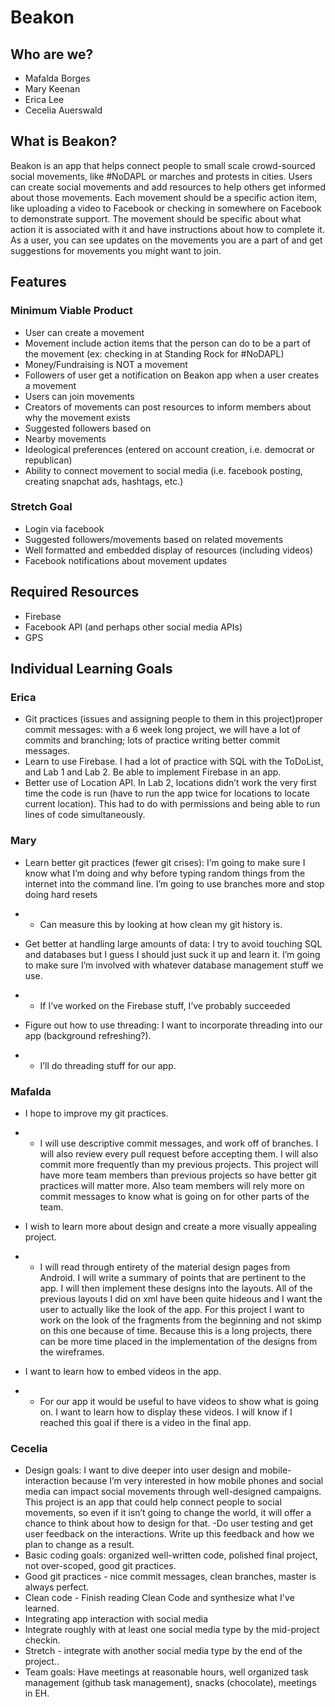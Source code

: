 # Beakon
## Who are we?
 - Mafalda Borges
 - Mary Keenan
 - Erica Lee
 - Cecelia Auerswald
 
## What is Beakon?
Beakon is an app that helps connect people to small scale crowd-sourced social movements, like #NoDAPL or marches and protests in cities. Users can create social movements and add resources to help others get informed about those movements. Each movement should be a specific action item, like uploading a video to Facebook or checking in somewhere on Facebook to demonstrate support. The movement should be specific about what action it is associated with it and have instructions about how to complete it. As a user, you can see updates on the movements you are a part of and get suggestions for movements you might want to join.

## Features
### Minimum Viable Product
- User can create a movement
 - Movement include action items that the person can do to be a part of the movement (ex: checking in at Standing Rock for #NoDAPL)
 - Money/Fundraising is NOT a movement
- Followers of user get a notification on Beakon app when a user creates a movement
- Users can join movements
- Creators of movements can post resources to inform members about why the movement exists
- Suggested followers based on
 - Nearby movements
 - Ideological preferences (entered on account creation, i.e. democrat or republican)
 - Ability to connect movement to social media (i.e. facebook posting, creating snapchat ads, hashtags, etc.)

### Stretch Goal
- Login via facebook
- Suggested followers/movements based on related movements
- Well formatted and embedded display of resources (including videos)
- Facebook notifications about movement updates

## Required Resources 
- Firebase
- Facebook API (and perhaps other social media APIs)
- GPS

## Individual Learning Goals

### Erica
- Git practices (issues and assigning people to them in this project)proper commit messages: with a 6 week long project, we will have a lot of commits and branching; lots of practice writing better commit messages.
- Learn to use Firebase. I had a lot of practice with SQL with the ToDoList, and Lab 1 and Lab 2. Be able to implement Firebase in an app.
- Better use of Location API. In Lab 2, locations didn’t work the very first time the code is run (have to run the app twice for locations to locate current location). This had to do with permissions and being able to run lines of code simultaneously. 


### Mary
- Learn better git practices (fewer git crises): I’m going to make sure I know what I’m doing and why before typing random things from the internet into the command line. I’m going to use branches more and stop doing hard resets
* * Can measure this by looking at how clean my git history is.
- Get better at handling large amounts of data: I try to avoid touching SQL and databases but I guess I should just suck it up and learn it. I’m going to make sure I’m involved with whatever database management stuff we use.
* * If I’ve worked on the Firebase stuff, I’ve probably succeeded
- Figure out how to use threading: I want to incorporate threading into our app (background refreshing?). 
* * I’ll do threading stuff for our app.


### Mafalda
- I hope to improve my git practices. 
* * I will use descriptive commit messages, and work off of branches. I will also review every pull request before accepting them. I will also commit more frequently than my previous projects. This project will have more team members than previous projects so have better git practices will matter more.  Also team members will rely more on commit messages to know what is going on for other parts of the team.  
- I wish to learn more about design and create a more visually appealing project. 
* * I will read through entirety of the material design pages from Android. I will write a summary of points that are pertinent to the app. I will then implement these designs into the layouts. All of the previous layouts I did on xml have been quite hideous and I want the user to actually like the look of the app. For this project I want to work on the look of the fragments from the beginning and not skimp on this one because of time. Because this is a long projects, there can be more time placed in the implementation of the designs from the wireframes. 
- I want to learn how to embed videos in the app.
* * For our app it would be useful to have videos to show what is going on. I want to learn how to display these videos. I will know if I reached this goal if there is a video in the final app. 


### Cecelia
 - Design goals: I want to dive deeper into user design and mobile-interaction because I’m very interested in how mobile phones and social media can impact social movements through well-designed campaigns. This project is an app that could help connect people to social movements, so even if it isn’t going to change the world, it will offer a chance to think about how to design for that.
  -Do user testing and get user feedback on the interactions. Write up this feedback and how we plan to change as a result.
- Basic coding goals: organized well-written code, polished final project, not over-scoped, good git practices.
 - Good git practices - nice commit messages, clean branches, master is always perfect.
 - Clean code - Finish reading Clean Code and synthesize what I've learned.
- Integrating app interaction with social media 
 - Integrate roughly with at least one social media type by the mid-project checkin.
 - Stretch - integrate with another social media type by the end of the project..
- Team goals: Have meetings at reasonable hours, well organized task management (github task management), snacks (chocolate), meetings in EH.

